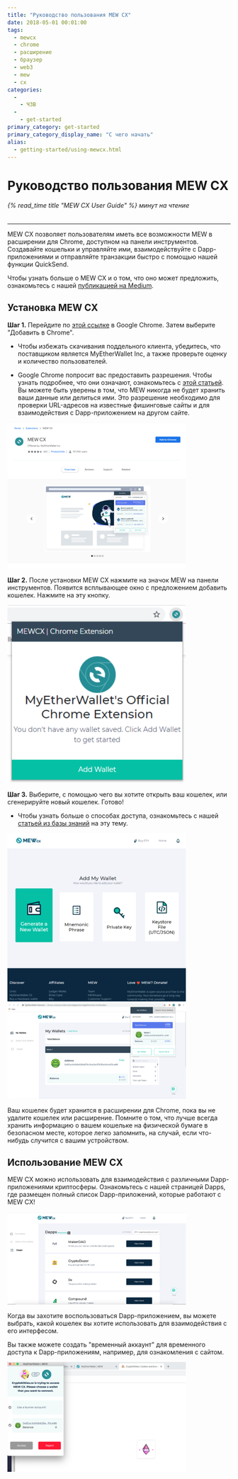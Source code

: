 ```yaml
---
title: "Руководство пользования MEW CX"
date: 2018-05-01 00:01:00
tags:
  - mewcx
  - chrome
  - расширение
  - браузер
  - web3
  - mew
  - cx
categories:
  - 
    - ЧЗВ
  - 
    - get-started
primary_category: get-started
primary_category_display_name: "С чего начать"
alias:
  - getting-started/using-mewcx.html
---
```



# __Руководство пользования MEW CX__
###### {% read_time title "MEW CX User Guide" %} минут на чтение
***

MEW CX позволяет пользователям иметь все возможности MEW в расширении для Chrome, доступном на панели инструментов. Создавайте кошельки и управляйте ими, взаимодействуйте с Dapp-приложениями и отправляйте транзакции быстро с помощью нашей функции QuickSend.

Чтобы узнать больше о MEW CX и о том, что оно может предложить, ознакомьтесь с нашей [публикацией на Medium](https://medium.com/myetherwallet/mew-cx-the-web3-wallet-that-puts-the-user-in-full-control-90452755b4).

## __Установка MEW CX__

**Шаг 1.** Перейдите по [этой ссылке](https://chrome.google.com/webstore/detail/myetherwallet-extension/nlbmnnijcnlegkjjpcfjclmcfggfefdm?hl=en) в Google Chrome. Затем выберите "Добавить в Chrome".

* Чтобы избежать скачивания поддельного клиента, убедитесь, что поставщиком является MyEtherWallet Inc, а также проверьте оценку и количество пользователей.

* Google Chrome попросит вас предоставить разрешения. Чтобы узнать подробнее, что они означают, ознакомьтесь с [этой статьей](https://www.howtogeek.com/291095/why-do-chrome-extensions-need-all-your-data-on-the-websites-you-visit/). Вы можете быть уверены в том, что MEW никогда не будет хранить ваши данные или делиться ими. Это разрешение необходимо для проверки URL-адресов на известные фишинговые сайты и для взаимодействия с Dapp-приложением на другом сайте.

<img src="/images/posts/diving-deeper/MEWCX1.png" width="80%" />

**Шаг 2.** После установки MEW CX нажмите на значок MEW на панели инструментов. Появится всплывающее окно с предложением добавить кошелек. Нажмите на эту кнопку.

<img src="/images/posts/diving-deeper/MEWCX2.png" width="80%" />

**Шаг 3.** Выберите, с помощью чего вы хотите открыть ваш кошелек, или сгенерируйте новый кошелек. Готово!

* Чтобы узнать больше о способах доступа, ознакомьтесь с нашей [статьей из базы знаний](/@@@@@@/getting-started/how-to-access-your-wallet/) на эту тему.

<img src="/images/posts/diving-deeper/MEWCX3.png" width="80%" />

<img src="/images/posts/diving-deeper/MEWCX4.5.png" width="80%" />

Ваш кошелек будет хранится в расширении для Chrome, пока вы не удалите кошелек или расширение. Помните о том, что лучше всегда хранить информацию о вашем кошельке на физической бумаге в безопасном месте, которое легко запомнить, на случай, если что-нибудь случится с вашим устройством.

## __Использование MEW CX__

MEW CX можно использовать для взаимодействия с различными Dapp-приложениями криптосферы. Ознакомьтесь с нашей страницей Dapps, где размещен полный список Dapp-приложений, которые работают с MEW CX!

<img src="/images/posts/diving-deeper/MEWCX6.png" width="80%" />

Когда вы захотите воспользоваться Dapp-приложением, вы можете выбрать, какой кошелек вы хотите использовать для взаимодействия с его интерфесом.

Вы также можете создать "временный аккаунт" для временного доступа к Dapp-приложениям, например, для ознакомления с сайтом.

<img src="/images/posts/diving-deeper/MEWCX7.png" width="80%" />